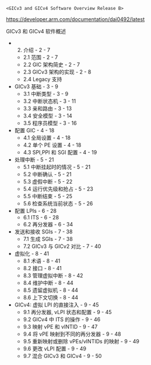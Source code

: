 
`<GICv3 and GICv4 Software Overview Release B>`

https://developer.arm.com/documentation/dai0492/latest

GICv3 和 GICv4 软件概述

- 2. 介绍 - 2 - 7
    - 2.1 范围 - 2 - 7
    - 2.2 GIC 架构简史 - 2 - 7
    - 2.3 GICv3 架构的实现 - 2 - 8
    - 2.4 Legacy 支持
- GICv3 基础 - 3 - 9
    - 3.1 中断类型 - 3 - 9
    - 3.2 中断状态机 - 3 - 11
    - 3.3 亲和路由 - 3 - 13
    - 3.4 安全模型 - 3 - 14
    - 3.5 程序员模型 - 3 - 16
- 配置 GIC - 4 - 18
    - 4.1 全局设置 - 4 - 18
    - 4.2 单个 PE 设置 - 4 - 18
    - 4.3 SPI,PPI 和 SGI 配置 - 4 - 19
- 处理中断 - 5 - 21
    - 5.1 中断挂起时的情况 - 5 - 21
    - 5.2 中断确认 - 5 - 21
    - 5.3 虚假中断 - 5 - 22
    - 5.4 运行优先级和抢占 - 5 - 23
    - 5.5 中断结束 - 5 - 25
    - 5.6 检查系统当前状态 - 5 - 26
- 配置 LPIs - 6 - 28
    - 6.1 ITS - 6 - 28
    - 6.2 再分发器 - 6 - 34
- 发送和接收 SGIs - 7 - 38
    - 7.1 生成 SGIs - 7 - 38
    - 7.2 GICv3 与 GICv2 对比 - 7 - 40
- 虚拟化 - 8 - 41
    - 8.1 术语 - 8 - 41
    - 8.2 接口 - 8 - 41
    - 8.3 管理虚拟中断 - 8 - 42
    - 8.4 维护中断 - 8 - 44
    - 8.5 遗留虚拟机 - 8 - 44
    - 8.6 上下文切换 - 8 - 44
- GICv4: 虚拟 LPI 的直接注入 - 9 - 45
    - 9.1 再分发器, vLPI 状态和配置 - 9 - 45
    - 9.2 GICv4 中 ITS 的操作 - 9 - 46
    - 9.3 映射 vPE 和 vINTID - 9 - 47
    - 9.4 将 vPE 映射到不同的再分发器 - 9 - 48
    - 9.5 重新映射或删除 vPEs/vINTIDs 的映射 - 9 - 49
    - 9.6 更改 vLPI 配置 - 9 - 49
    - 9.7 混合 GICv3 和 GICv4 - 9 - 50
